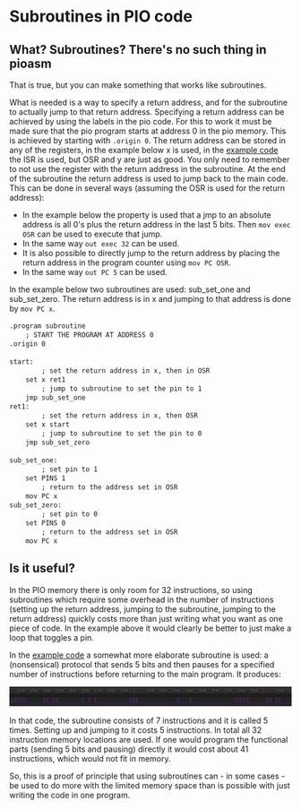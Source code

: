 # Subroutines in PIO code

## What? Subroutines? There's no such thing in pioasm
That is true, but you can make something that works like subroutines.

What is needed is a way to specify a return address, and for the subroutine to actually jump to that return address.
Specifying a return address can be achieved by using the labels in the pio code. For this to work it must be made sure that the pio program starts at address 0 in the pio memory. This is achieved by starting with `.origin 0`. The return address can be stored in any of the registers, in the example below x is used, in the [example code](https://github.com/GitJer/Some_RPI-Pico_stuff/blob/main/subroutines/subroutine.pio) the ISR is used, but OSR and y are just as good. You only need to remember to not use the register with the return address in the subroutine. At the end of the subroutine the return address is used to jump back to the main code. This can be done in several ways (assuming the OSR is used for the return address): 
- In the example below the property is used that a jmp to an absolute address is all 0's plus the return address in the last 5 bits. Then `mov exec OSR` can be used to execute that jump.
- In the same way `out exec 32` can be used.
- It is also possible to directly jump to the return address by placing the return address in the program counter using `mov PC OSR`.
- In the same way `out PC 5` can be used.

In the example below two subroutines are used: sub_set_one and sub_set_zero. The return address is in x and jumping to that address is done by `mov PC x`. 
```
.program subroutine
    ; START THE PROGRAM AT ADDRESS 0
.origin 0

start:
        ; set the return address in x, then in OSR
    set x ret1
        ; jump to subroutine to set the pin to 1
    jmp sub_set_one
ret1:
        ; set the return address in x, then OSR
    set x start
        ; jump to subroutine to set the pin to 0
    jmp sub_set_zero

sub_set_one:
        ; set pin to 1
    set PINS 1
        ; return to the address set in OSR
    mov PC x
sub_set_zero:
        ; set pin to 0
    set PINS 0
        ; return to the address set in OSR
    mov PC x
```

## Is it useful?
In the PIO memory there is only room for 32 instructions, so using subroutines which require some overhead in the number of instructions (setting up the return address, jumping to the subroutine, jumping to the return address) quickly costs more than just writing what you want as one piece of code. In the example above it would clearly be better to just make a loop that toggles a pin.

In the [example code](https://github.com/GitJer/Some_RPI-Pico_stuff/blob/main/subroutines/subroutine.pio) a somewhat more elaborate subroutine is used: a (nonsensical) protocol that sends 5 bits and then pauses for a specified number of instructions before returning to the main program. It produces:

<img src="code_output.png" width="900">

In that code, the subroutine consists of 7 instructions and it is called 5 times. Setting up and jumping to it costs 5 instructions. In total all 32 instruction memory locations are used. If one would program the functional parts (sending 5 bits and pausing) directly it would cost about 41 instructions, which would not fit in memory. 

So, this is a proof of principle that using subroutines can - in some cases - be used to do more with the limited memory space than is possible with just writing the code in one program.
